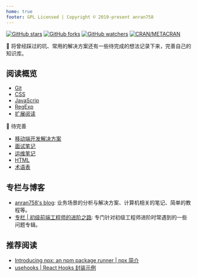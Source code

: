 ```yaml
---
home: true
footer: GPL Licensed | Copyright © 2019-present anran758
---
```


[![GitHub stars](https://img.shields.io/github/stars/anran758/Front-End-Lab.svg?style=flat-square)](https://github.com/anran758/Front-End-Lab/stargazers)
[![GitHub forks](https://img.shields.io/github/forks/anran758/Front-End-Lab.svg?style=flat-square)](https://github.com/anran758/Front-End-Lab/network)
[![GitHub watchers](https://img.shields.io/github/watchers/anran758/Front-End-Lab.svg?style=flat-square)](https://github.com/anran758/Front-End-Lab/watchers)
[![CRAN/METACRAN](https://img.shields.io/cran/l/devtools.svg?style=flat-square)](https://github.com/anran758/Front-End-Lab)

:art: 将曾经踩过的坑、常用的解决方案还有一些待完成的想法记录下来，完善自己的知识库。

## 阅读概览

- [Git](./git)
- [CSS](./css)
- [JavaScrip](./javascript)
- [RegExp](./REGEXP)
- [扩展阅读](./further)

:construction: 待完善

- [移动端开发解决方案](./mobile)
- [面试笔记](./topic/2020.md)
- [运维笔记](./operations/README.md)
- [HTML](./html)
- [术语表](./further/glossary.md)

## 专栏与博客

- [anran758's blog](https://anran758.github.io/blog/): 业务场景的分析与解决方案、计算机相关的笔记、简单的教程等。
- [专栏 | 初级前端工程师的进阶之路](https://zhuanlan.zhihu.com/c_1147180666474176512): 专门针对初级工程师进阶时常遇到的一些问题专辑。

## 推荐阅读

- [Introducing npx: an npm package runner | npx 简介](https://medium.com/@maybekatz/introducing-npx-an-npm-package-runner-55f7d4bd282b)
- [usehooks | React Hooks 封装示例](https://usehooks.com/)
